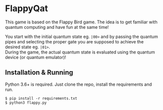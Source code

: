 # FlappyQat


This game is based on the Flappy Bird game. The idea is to get familiar with quantum 
computing and have fun at the same time!

You start with the initial quantum state eg. `|00>` and by passing the quantum pipes and selecting the proper gate you are supposed to achieve the desired state eg. `|01>`.  
During the game, the actual quantum state is evaluated using the quantum device 
(or quantum emulator)!

## Installation & Running

Python 3.6+ is required.
Just clone the repo, install the requirements and run.

    $ pip install -r requirements.txt
    $ python3 flappy.py
